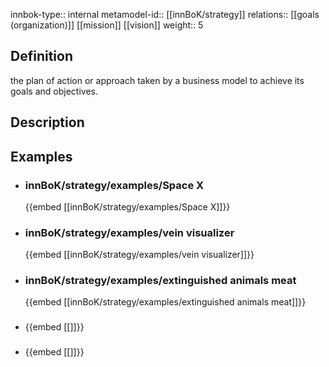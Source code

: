 
innbok-type:: internal
metamodel-id:: [[innBoK/strategy]]
relations:: [[goals (organization)]] [[mission]] [[vision]]
weight:: 5

## Definition
the plan of action or approach taken by a business model to achieve its goals and objectives.
## Description
## Examples
- ### innBoK/strategy/examples/Space X
	{{embed [[innBoK/strategy/examples/Space X]]}}
- ### innBoK/strategy/examples/vein visualizer
	{{embed [[innBoK/strategy/examples/vein visualizer]]}}
- ### innBoK/strategy/examples/extinguished animals meat
	{{embed [[innBoK/strategy/examples/extinguished animals meat]]}}
- ### 
	{{embed [[]]}}
- ### 
	{{embed [[]]}}


